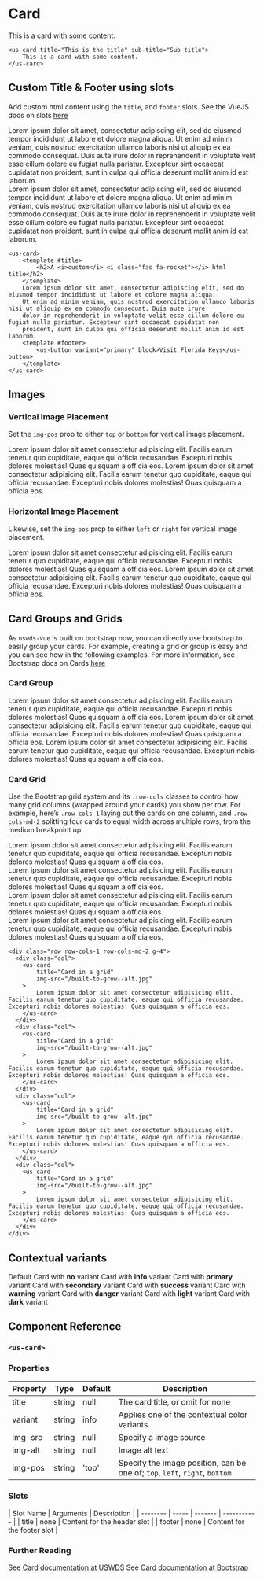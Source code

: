 # Card

<div class="mt-3 mb-3" style="width: 18rem;">
    <us-card title="This is the title" sub-title="Sub title" class="mb-2">This is a card with some content.</us-card>
</div>

```vue
<us-card title="This is the title" sub-title="Sub title">
    This is a card with some content.
</us-card>
```


## Custom Title & Footer using slots

Add custom html content using the `title`, and  `footer` slots. See the VueJS docs on slots [here](https://vuejs.org/v2/guide/components-slots.html)

<div class="mt-3 mb-3">
    <us-card class="m-2" title="This is a card with a custom footer">
        Lorem ipsum dolor sit amet, consectetur adipiscing elit, sed do eiusmod tempor incididunt ut labore et dolore magna aliqua. 
        Ut enim ad minim veniam, quis nostrud exercitation ullamco laboris nisi ut aliquip ex ea commodo consequat. Duis aute irure 
        dolor in reprehenderit in voluptate velit esse cillum dolore eu fugiat nulla pariatur. Excepteur sint occaecat cupidatat non 
        proident, sunt in culpa qui officia deserunt mollit anim id est laborum.
        <template #footer>
            <us-button variant="primary" block>Visit Florida Keys</us-button>
        </template>
    </us-card>
</div>

<div class="mt-3 mb-3">
    <us-card class="m-2">
        <template #title>
            <h2>A <i>custom</i> <i class="fas fa-rocket"></i> html title</h2>
        </template>
        Lorem ipsum dolor sit amet, consectetur adipiscing elit, sed do eiusmod tempor incididunt ut labore et dolore magna aliqua. 
        Ut enim ad minim veniam, quis nostrud exercitation ullamco laboris nisi ut aliquip ex ea commodo consequat. Duis aute irure 
        dolor in reprehenderit in voluptate velit esse cillum dolore eu fugiat nulla pariatur. Excepteur sint occaecat cupidatat non 
        proident, sunt in culpa qui officia deserunt mollit anim id est laborum.
        <template #footer>
            <us-button variant="primary" block>Visit Florida Keys</us-button>
        </template>
    </us-card>
</div>

```vue
<us-card>
    <template #title>
        <h2>A <i>custom</i> <i class="fas fa-rocket"></i> html title</h2>
    </template>
    Lorem ipsum dolor sit amet, consectetur adipiscing elit, sed do eiusmod tempor incididunt ut labore et dolore magna aliqua. 
    Ut enim ad minim veniam, quis nostrud exercitation ullamco laboris nisi ut aliquip ex ea commodo consequat. Duis aute irure 
    dolor in reprehenderit in voluptate velit esse cillum dolore eu fugiat nulla pariatur. Excepteur sint occaecat cupidatat non 
    proident, sunt in culpa qui officia deserunt mollit anim id est laborum.
    <template #footer>
        <us-button variant="primary" block>Visit Florida Keys</us-button>
    </template>
</us-card>
```

## Images

### Vertical Image Placement

Set the `img-pos` prop to either `top` or `bottom` for vertical image placement.

<div class="mt-3 mb-3">
    <us-card 
        title="Card with media" 
        subTitle="Image Top"
        class="w-50 mb-3"
        img-src="/built-to-grow--alt.jpg"
        img-pos="top"
    >
        Lorem ipsum dolor sit amet consectetur adipisicing elit. Facilis earum tenetur quo cupiditate, eaque qui officia recusandae. Excepturi nobis dolores molestias! Quas quisquam a officia eos.
        <template #footer>
            <us-button variant="primary" block>Visit Florida Keys</us-button>
        </template>
    </us-card> 
    <us-card 
        title="Card with media" 
        subTitle="Image Bottom"
        class="w-50"
        img-src="/built-to-grow--alt.jpg"
        img-pos="bottom"
    >
        Lorem ipsum dolor sit amet consectetur adipisicing elit. Facilis earum tenetur quo cupiditate, eaque qui officia recusandae. Excepturi nobis dolores molestias! Quas quisquam a officia eos.
        <template #footer>
            <us-button variant="primary" block>Visit Florida Keys</us-button>
        </template>
    </us-card>     
</div>

### Horizontal Image Placement

Likewise, set the `img-pos` prop to either `left` or `right` for vertical image placement.

<div class="mt-3 mb-3">
    <us-card 
        title="Card with media" 
        subTitle="Image Left"
        img-src="/built-to-grow--alt.jpg"
        class="mb-3 w-50"
        img-pos="left"
    >
        Lorem ipsum dolor sit amet consectetur adipisicing elit. Facilis earum tenetur quo cupiditate, eaque qui officia recusandae. Excepturi nobis dolores molestias! Quas quisquam a officia eos.
        <template #footer>
            <us-button variant="primary" block>Visit Florida Keys</us-button>
        </template>
    </us-card>     
    <us-card 
        title="Card with media" 
        subTitle="Image Right"
        img-src="/built-to-grow--alt.jpg"
        img-pos="right"
        class="w-50"
    >
        <template #header>
            Flag Card
        </template>
        Lorem ipsum dolor sit amet consectetur adipisicing elit. Facilis earum tenetur quo cupiditate, eaque qui officia recusandae. Excepturi nobis dolores molestias! Quas quisquam a officia eos.
        <template #footer>
            <us-button variant="primary" block>Visit Florida Keys</us-button>
        </template>
    </us-card> 
</div>

## Card Groups and Grids

As `uswds-vue` is built on bootstrap now, you can directly use bootstrap to easily group your cards. For example, creating a grid or group is easy and you can see how in the following examples. For more information, see Bootstrap docs on Cards [here](https://getbootstrap.com/docs/5.1/components/card/)

### Card Group

<div class="card-group">
    <us-card 
        title="Card with media" 
        img-src="/built-to-grow--alt.jpg"
        img-pos="top"
    >
        Lorem ipsum dolor sit amet consectetur adipisicing elit. Facilis earum tenetur quo cupiditate, eaque qui officia recusandae. Excepturi nobis dolores molestias! Quas quisquam a officia eos.
        <template #footer>
            <us-button variant="primary" block>Visit Florida Keys</us-button>
        </template>                    
    </us-card>   
    <us-card 
        title="Simple card" 
    >
        Lorem ipsum dolor sit amet consectetur adipisicing elit. Facilis earum tenetur quo cupiditate, eaque qui officia recusandae. Excepturi nobis dolores molestias! Quas quisquam a officia eos.
        <template #footer>
            <us-button variant="primary" block>Visit Florida Keys</us-button>
        </template>                    
    </us-card>           
    <us-card 
        title="Another Simple card" 
    >
        Lorem ipsum dolor sit amet consectetur adipisicing elit. Facilis earum tenetur quo cupiditate, eaque qui officia recusandae. Excepturi nobis dolores molestias! Quas quisquam a officia eos.
        <template #footer>
            <us-button variant="primary" block>Visit Florida Keys</us-button>
        </template>        
    </us-card>  
  </div>
</div>

### Card Grid

Use the Bootstrap grid system and its `.row-cols` classes to control how many grid columns (wrapped around your cards) you show per row. For example, here’s `.row-cols-1` laying out the cards on one column, and `.row-cols-md-2` splitting four cards to equal width across multiple rows, from the medium breakpoint up.

<div class="row row-cols-1 row-cols-md-2 g-4">
  <div class="col">
    <us-card 
        title="Card in a grid" 
        img-src="/built-to-grow--alt.jpg"
    >
        Lorem ipsum dolor sit amet consectetur adipisicing elit. Facilis earum tenetur quo cupiditate, eaque qui officia recusandae. Excepturi nobis dolores molestias! Quas quisquam a officia eos.
    </us-card> 
  </div>
  <div class="col">
    <us-card 
        title="Card in a grid" 
        img-src="/built-to-grow--alt.jpg"
    >
        Lorem ipsum dolor sit amet consectetur adipisicing elit. Facilis earum tenetur quo cupiditate, eaque qui officia recusandae. Excepturi nobis dolores molestias! Quas quisquam a officia eos.
    </us-card> 
  </div>
  <div class="col">
    <us-card 
        title="Card in a grid" 
        img-src="/built-to-grow--alt.jpg"
    >
        Lorem ipsum dolor sit amet consectetur adipisicing elit. Facilis earum tenetur quo cupiditate, eaque qui officia recusandae. Excepturi nobis dolores molestias! Quas quisquam a officia eos.
    </us-card> 
  </div>
  <div class="col">
    <us-card 
        title="Card in a grid" 
        img-src="/built-to-grow--alt.jpg"
    >
        Lorem ipsum dolor sit amet consectetur adipisicing elit. Facilis earum tenetur quo cupiditate, eaque qui officia recusandae. Excepturi nobis dolores molestias! Quas quisquam a officia eos.
    </us-card> 
  </div>
</div>

```vue
<div class="row row-cols-1 row-cols-md-2 g-4">
  <div class="col">
    <us-card 
        title="Card in a grid" 
        img-src="/built-to-grow--alt.jpg"
    >
        Lorem ipsum dolor sit amet consectetur adipisicing elit. Facilis earum tenetur quo cupiditate, eaque qui officia recusandae. Excepturi nobis dolores molestias! Quas quisquam a officia eos.
    </us-card> 
  </div>
  <div class="col">
    <us-card 
        title="Card in a grid" 
        img-src="/built-to-grow--alt.jpg"
    >
        Lorem ipsum dolor sit amet consectetur adipisicing elit. Facilis earum tenetur quo cupiditate, eaque qui officia recusandae. Excepturi nobis dolores molestias! Quas quisquam a officia eos.
    </us-card> 
  </div>
  <div class="col">
    <us-card 
        title="Card in a grid" 
        img-src="/built-to-grow--alt.jpg"
    >
        Lorem ipsum dolor sit amet consectetur adipisicing elit. Facilis earum tenetur quo cupiditate, eaque qui officia recusandae. Excepturi nobis dolores molestias! Quas quisquam a officia eos.
    </us-card> 
  </div>
  <div class="col">
    <us-card 
        title="Card in a grid" 
        img-src="/built-to-grow--alt.jpg"
    >
        Lorem ipsum dolor sit amet consectetur adipisicing elit. Facilis earum tenetur quo cupiditate, eaque qui officia recusandae. Excepturi nobis dolores molestias! Quas quisquam a officia eos.
    </us-card> 
  </div>
</div>
```




## Contextual variants

<div class="mt-3 mb-3">
    <us-card title="A basic card" class="my-2 " style="width: 18rem;">Default Card with <strong>no</strong> variant</us-card>
    <us-card title="A info card" variant="info" class="my-2 " style="width: 18rem;">Card with <strong>info</strong> variant</us-card>
    <us-card title="A primary card" variant="primary" class="my-2 " style="width: 18rem;">Card with <strong>primary</strong> variant</us-card>
    <us-card title="A secondary card" variant="secondary" class="my-2 " style="width: 18rem;">Card with <strong>secondary</strong> variant</us-card>
    <us-card title="A success card" variant="success" class="my-2 " style="width: 18rem;">Card with <strong>success</strong> variant</us-card>
    <us-card title="A warning card" variant="warning" class="my-2 " style="width: 18rem;">Card with <strong>warning</strong> variant</us-card>
    <us-card title="A danger card" variant="danger" class="my-2 " style="width: 18rem;">Card with <strong>danger</strong> variant</us-card>
    <us-card title="A light card" variant="light" class="my-2 " style="width: 18rem;">Card with <strong>light</strong> variant</us-card>
    <us-card title="A dark card" variant="dark" class="my-2 " style="width: 18rem;">Card with <strong>dark</strong> variant</us-card>
</div>


## Component Reference

### `<us-card>`

### Properties 

| Property | Type  | Default | Description |
| -------- | ----- | ------- | ----------- | 
| title  | string | null | The card title, or omit for none |
| variant  | string | info | Applies one of the contextual color variants |
| img-src | string | null | Specify a image source |
| img-alt | string | null | Image alt text | 
| img-pos | string | 'top' | Specify the image position, can be one of; `top`, `left`, `right`, `bottom`|

### Slots

| Slot Name | Arguments | Description |
| -------- | ----- | ------- | ----------- | 
| title  | none | Content for the header slot |
| footer  | none | Content for the footer slot |

### Further Reading

See [Card documentation at USWDS](https://designsystem.digital.gov/components/card/)
See [Card documentation at Bootstrap](https://getbootstrap.com/docs/5.1/components/card/)